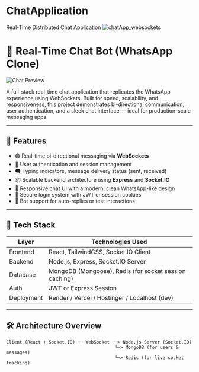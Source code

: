 # ChatApplication
Real-Time Distributed Chat Application
![chatApp_websockets](https://github.com/user-attachments/assets/c22cdc6f-65e8-49f0-8aa6-46ec3aeddeee)
# 💬 Real-Time Chat Bot (WhatsApp Clone)

![Chat Preview](./assets/chat-ui-preview.png)

A full-stack real-time chat application that replicates the WhatsApp experience using WebSockets. Built for speed, scalability, and responsiveness, this project demonstrates bi-directional communication, user authentication, and a sleek chat interface — ideal for production-scale messaging apps.

---

## 🚀 Features

- 🟢 Real-time bi-directional messaging via **WebSockets**
- 👥 User authentication and session management
- 🗨️ Typing indicators, message delivery status (sent, received)
- 📦 Scalable backend architecture using **Express** and **Socket.IO**
- 📱 Responsive chat UI with a modern, clean WhatsApp-like design
- 🔐 Secure login system with JWT or session cookies
- 🧠 Bot support for auto-replies or test interactions

---

## 🧠 Tech Stack

| Layer        | Technologies Used                                     |
|--------------|--------------------------------------------------------|
| Frontend     | React, TailwindCSS, Socket.IO Client                   |
| Backend      | Node.js, Express, Socket.IO Server                     |
| Database     | MongoDB (Mongoose), Redis (for socket session caching) |
| Auth         | JWT or Express Session                                 |
| Deployment   | Render / Vercel / Hostinger / Localhost (dev)          |

---

## 🛠️ Architecture Overview

```plaintext
Client (React + Socket.IO) ── WebSocket ──> Node.js Server (Socket.IO)
                                         └─> MongoDB (for users & messages)
                                         └─> Redis (for live socket tracking)
